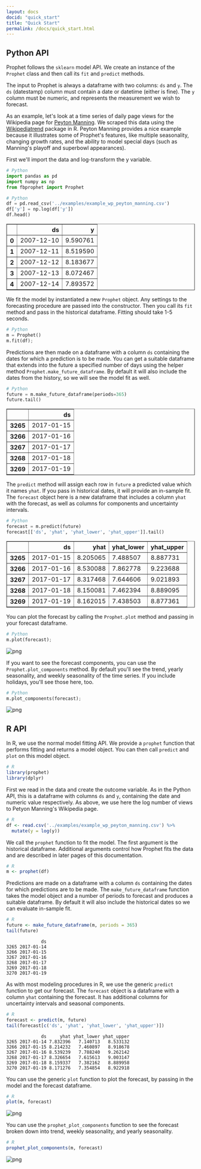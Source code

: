 ```yaml
---
layout: docs
docid: "quick_start"
title: "Quick Start"
permalink: /docs/quick_start.html
---
```

## Python API

Prophet follows the `sklearn` model API.  We create an instance of the `Prophet` class and then call its `fit` and `predict` methods.  

The input to Prophet is always a dataframe with two columns: `ds` and `y`.  The `ds` (datestamp) column must contain a date or datetime (either is fine). The `y` column must be numeric, and represents the measurement we wish to forecast.

As an example, let's look at a time series of daily page views for the Wikipedia page for [Peyton Manning](https://en.wikipedia.org/wiki/Peyton_Manning).  We scraped this data using the [Wikipediatrend](https://cran.r-project.org/web/packages/wikipediatrend/vignettes/using-wikipediatrend.html) package in R.  Peyton Manning provides a nice example because it illustrates some of Prophet's features, like multiple seasonality, changing growth rates, and the ability to model special days (such as Manning's playoff and superbowl appearances).

First we'll import the data and log-transform the y variable.

```python
# Python
import pandas as pd
import numpy as np
from fbprophet import Prophet
```
```python
# Python
df = pd.read_csv('../examples/example_wp_peyton_manning.csv')
df['y'] = np.log(df['y'])
df.head()
```



<div>
<table border="1" class="dataframe">
  <thead>
    <tr style="text-align: right;">
      <th></th>
      <th>ds</th>
      <th>y</th>
    </tr>
  </thead>
  <tbody>
    <tr>
      <th>0</th>
      <td>2007-12-10</td>
      <td>9.590761</td>
    </tr>
    <tr>
      <th>1</th>
      <td>2007-12-11</td>
      <td>8.519590</td>
    </tr>
    <tr>
      <th>2</th>
      <td>2007-12-12</td>
      <td>8.183677</td>
    </tr>
    <tr>
      <th>3</th>
      <td>2007-12-13</td>
      <td>8.072467</td>
    </tr>
    <tr>
      <th>4</th>
      <td>2007-12-14</td>
      <td>7.893572</td>
    </tr>
  </tbody>
</table>
</div>



We fit the model by instantiated a new `Prophet` object.  Any settings to the forecasting procedure are passed into the constructor.  Then you call its `fit` method and pass in the historical dataframe. Fitting should take 1-5 seconds.

```python
# Python
m = Prophet()
m.fit(df);
```
Predictions are then made on a dataframe with a column `ds` containing the dates for which a prediction is to be made. You can get a suitable dataframe that extends into the future a specified number of days using the helper method `Prophet.make_future_dataframe`. By default it will also include the dates from the history, so we will see the model fit as well. 

```python
# Python
future = m.make_future_dataframe(periods=365)
future.tail()
```



<div>
<table border="1" class="dataframe">
  <thead>
    <tr style="text-align: right;">
      <th></th>
      <th>ds</th>
    </tr>
  </thead>
  <tbody>
    <tr>
      <th>3265</th>
      <td>2017-01-15</td>
    </tr>
    <tr>
      <th>3266</th>
      <td>2017-01-16</td>
    </tr>
    <tr>
      <th>3267</th>
      <td>2017-01-17</td>
    </tr>
    <tr>
      <th>3268</th>
      <td>2017-01-18</td>
    </tr>
    <tr>
      <th>3269</th>
      <td>2017-01-19</td>
    </tr>
  </tbody>
</table>
</div>



The `predict` method will assign each row in `future` a predicted value which it names `yhat`.  If you pass in historical dates, it will provide an in-sample fit. The `forecast` object here is a new dataframe that includes a column `yhat` with the forecast, as well as columns for components and uncertainty intervals.

```python
# Python
forecast = m.predict(future)
forecast[['ds', 'yhat', 'yhat_lower', 'yhat_upper']].tail()
```



<div>
<table border="1" class="dataframe">
  <thead>
    <tr style="text-align: right;">
      <th></th>
      <th>ds</th>
      <th>yhat</th>
      <th>yhat_lower</th>
      <th>yhat_upper</th>
    </tr>
  </thead>
  <tbody>
    <tr>
      <th>3265</th>
      <td>2017-01-15</td>
      <td>8.205065</td>
      <td>7.488507</td>
      <td>8.887731</td>
    </tr>
    <tr>
      <th>3266</th>
      <td>2017-01-16</td>
      <td>8.530088</td>
      <td>7.862778</td>
      <td>9.223688</td>
    </tr>
    <tr>
      <th>3267</th>
      <td>2017-01-17</td>
      <td>8.317468</td>
      <td>7.644606</td>
      <td>9.021893</td>
    </tr>
    <tr>
      <th>3268</th>
      <td>2017-01-18</td>
      <td>8.150081</td>
      <td>7.462394</td>
      <td>8.889095</td>
    </tr>
    <tr>
      <th>3269</th>
      <td>2017-01-19</td>
      <td>8.162015</td>
      <td>7.438503</td>
      <td>8.877361</td>
    </tr>
  </tbody>
</table>
</div>



You can plot the forecast by calling the `Prophet.plot` method and passing in your forecast dataframe.

```python
# Python
m.plot(forecast);
```
 
![png](/prophet/static/quick_start_files/quick_start_12_0.png) 


If you want to see the forecast components, you can use the `Prophet.plot_components` method.  By default you'll see the trend, yearly seasonality, and weekly seasonality of the time series.  If you include holidays, you'll see those here, too.

```python
# Python
m.plot_components(forecast);
```
 
![png](/prophet/static/quick_start_files/quick_start_14_0.png) 


## R API

In R, we use the normal model fitting API.  We provide a `prophet` function that performs fitting and returns a model object.  You can then call `predict` and `plot` on this model object.

```R
# R
library(prophet)
library(dplyr)
```
First we read in the data and create the outcome variable. As in the Python API, this is a dataframe with columns `ds` and `y`, containing the date and numeric value respectively. As above, we use here the log number of views to Petyon Manning's Wikipedia page.

```R
# R
df <- read.csv('../examples/example_wp_peyton_manning.csv') %>%
  mutate(y = log(y))
```
We call the `prophet` function to fit the model.  The first argument is the historical dataframe.  Additional arguments control how Prophet fits the data and are described in later pages of this documentation.

```R
# R
m <- prophet(df)
```
Predictions are made on a dataframe with a column `ds` containing the dates for which predictions are to be made. The `make_future_dataframe` function takes the model object and a number of periods to forecast and produces a suitable dataframe. By default it will also include the historical dates so we can evaluate in-sample fit.

```R
# R
future <- make_future_dataframe(m, periods = 365)
tail(future)
```

                 ds
    3265 2017-01-14
    3266 2017-01-15
    3267 2017-01-16
    3268 2017-01-17
    3269 2017-01-18
    3270 2017-01-19



As with most modeling procedures in R, we use the generic `predict` function to get our forecast. The `forecast` object is a dataframe with a column `yhat` containing the forecast. It has additional columns for uncertainty intervals and seasonal components.

```R
# R
forecast <- predict(m, future)
tail(forecast[c('ds', 'yhat', 'yhat_lower', 'yhat_upper')])
```

                 ds     yhat yhat_lower yhat_upper
    3265 2017-01-14 7.832396   7.140713   8.533132
    3266 2017-01-15 8.214232   7.460897   8.918678
    3267 2017-01-16 8.539239   7.788240   9.262142
    3268 2017-01-17 8.326654   7.615613   9.003147
    3269 2017-01-18 8.159337   7.382162   8.889958
    3270 2017-01-19 8.171276   7.354854   8.922918



You can use the generic `plot` function to plot the forecast, by passing in the model and the forecast dataframe.

```R
# R
plot(m, forecast)
```
 
![png](/prophet/static/quick_start_files/quick_start_26_0.png) 


You can use the `prophet_plot_components` function to see the forecast broken down into trend, weekly seasonality, and yearly seasonality.

```R
# R
prophet_plot_components(m, forecast)
```
 
![png](/prophet/static/quick_start_files/quick_start_28_0.png) 

